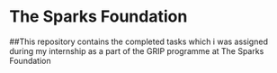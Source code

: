 # The Sparks Foundation
##This repository contains the completed tasks which i was assigned during my internship as a part of the GRIP programme at The Sparks Foundation
